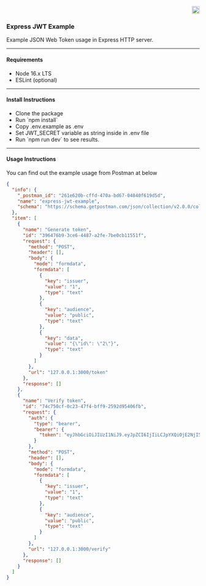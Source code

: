 <p align="right"><a href="https://github.com/enesthedev/express-jwt-example/blob/master/README_TR.md" title="Bu sayfayı Türkçe olarak görüntüle" target="_blank"><img height="20" src="https://github.com/enesthedev/art/blob/master/see-at-turkish.ico"/></a></p>

<main align="left">
    <h3>Express JWT Example</h3>
    <p>Example JSON Web Token usage in Express HTTP server.</p>
    <hr />
    <h4>Requirements</h4>
    <ul>
        <li>Node 16.x LTS</li>
        <li>ESLint (optional)</li>
    </ul>
    <hr/>
    <h4>Install Instructions</h4>
    <ul>
        <li>Clone the package</li>
        <li>Run `npm install`</li>
        <li>Copy .env.example as .env</li>
        <li>Set JWT_SECRET variable as string inside in .env file</li>
        <li>Run `npm run dev` to see results.</li>
    </ul>
    <hr/>
    <h4>Usage Instructions</h4>
    <p>You can find out the example usage from Postman at below</p>
</main>
   
```json
{
  "info": {
    "_postman_id": "261e620b-cffd-470a-bd67-04840f619d5d",
    "name": "express-jwt-example",
    "schema": "https://schema.getpostman.com/json/collection/v2.0.0/collection.json"
  },
  "item": [
    {
      "name": "Generate token",
      "id": "396476b9-3ce6-4487-a2fe-7be0cb11551f",
      "request": {
        "method": "POST",
        "header": [],
        "body": {
          "mode": "formdata",
          "formdata": [
            {
              "key": "issuer",
              "value": "1",
              "type": "text"
            },
            {
              "key": "audience",
              "value": "public",
              "type": "text"
            },
            {
              "key": "data",
              "value": "{\"id\": \"2\"}",
              "type": "text"
            }
          ]
        },
        "url": "127.0.0.1:3000/token"
      },
      "response": []
    },
    {
      "name": "Verify token",
      "id": "74c750cf-0c23-47f4-bff9-2592d95406fb",
      "request": {
        "auth": {
          "type": "bearer",
          "bearer": {
            "token": "eyJhbGciOiJIUzI1NiJ9.eyJpZCI6IjIiLCJpYXQiOjE2NjI5MTA4MjYsImlzcyI6IjEiLCJhdWQiOiJwdWJsaWMiLCJleHAiOjE2NjI5MTgwMjZ9.hpG2XFXxp4wlg0MuGWAZde_yjBJfm_0Q_Eu0bukQWDs"
          }
        },
        "method": "POST",
        "header": [],
        "body": {
          "mode": "formdata",
          "formdata": [
            {
              "key": "issuer",
              "value": "1",
              "type": "text"
            },
            {
              "key": "audience",
              "value": "public",
              "type": "text"
            }
          ]
        },
        "url": "127.0.0.1:3000/verify"
      },
      "response": []
    }
  ]
}
```
